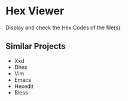 # Hex Viewer

Display and check the Hex Codes of the file(s).

## Similar Projects

- Xxd
- Dhex
- Vim
- Emacs
- Hexedit
- Bless
